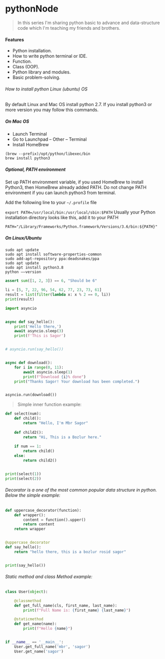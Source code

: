 # pythonNode

> In this series I'm sharing python basic to advance and data-structure code which I'm teaching my friends and brothers.

#### Features

- Python installation.
- How to write python terminal or IDE.
- Function.
- Class (OOP).
- Python library and modules.
- Basic problem-solving.


###### How to install python Linux (ubuntu) OS

By default Linux and Mac OS install python 2.7. If you install python3 or more version you may follow this commands.

##### On Mac OS
- Launch Terminal
- Go to Launchpad – Other – Terminal
- Install HomeBrew
```
(brew --prefix)/opt/python/libexec/bin
brew install python3
```

##### Optional, PATH environment
Set up PATH environment variable, if you used HomeBrew to install Python3, then HomeBrew already added PATH. Do not 
change PATH environment if you can launch python3 from terminal.

Add the following line to your `~/.profile` file

`export PATH=/usr/local/bin:/usr/local/sbin:$PATH`
Usually your Python installation directory looks like this, add it to your PATH

`PATH="/Library/Frameworks/Python.framework/Versions/3.6/bin:${PATH}"`

##### On Linux/Ubuntu
```
sudo apt update
sudo apt install software-properties-common
sudo add-apt-repository ppa:deadsnakes/ppa
sudo apt update
sudo apt install python3.8
python ––version
```

```python
assert sum([1, 2, 3]) == 6, "Should be 6"
```

```python
li = [5, 7, 22, 96, 54, 62, 77, 23, 73, 61]
result = list(filter(lambda x: x % 2 == 0, li))
print(result)

```

```python
import asyncio


async def say_hello():
    print('Hello there,')
    await asyncio.sleep(3)
    print(f'This is Sagor')


# asyncio.run(say_hello())


async def download():
    for i in range(0, 11):
        await asyncio.sleep(1)
        print(f"Download {i}% done")
    print("Thanks Sagor! Your download has been completed.")


asyncio.run(download())

```

> Simple inner function example:

```python
def select(num):
    def child():
        return "Hello, I'm Mbr Sagor"
    
    def child2():
        return "Hi, This is a Bozlur here."
    
    if num == 1:
        return child()
    else:
        return child2()


print(select(1))
print(select(2))

```

###### Decorator is a one of the most common popular data structure in python. Below the simple example:
```python
def uppercase_decorator(function):
    def wrapper():
        content = function().upper()
        return content
    return wrapper


@uppercase_decorator
def say_hello():
    return "hello there, this is a bozlur rosid sagor"


print(say_hello())
```

###### Static method and class Method example:
```python
class User(object):

    @classmethod
    def get_full_name(cls, first_name, last_name):
        print(f"Full Name is: {first_name} {last_name}")

    @staticmethod
    def get_name(name):
        print(f"Hello {name}")


if __name__ == '__main__':
    User.get_full_name('mbr', 'sagor')
    User.get_name('sagor')
```
